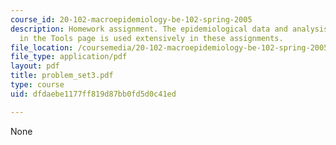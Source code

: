 ```yaml
---
course_id: 20-102-macroepidemiology-be-102-spring-2005
description: Homework assignment. The epidemiological data and analysis program found
  in the Tools page is used extensively in these assignments.
file_location: /coursemedia/20-102-macroepidemiology-be-102-spring-2005/dfdaebe1177ff819d87bb0fd5d0c41ed_problem_set3.pdf
file_type: application/pdf
layout: pdf
title: problem_set3.pdf
type: course
uid: dfdaebe1177ff819d87bb0fd5d0c41ed

---
```

None
